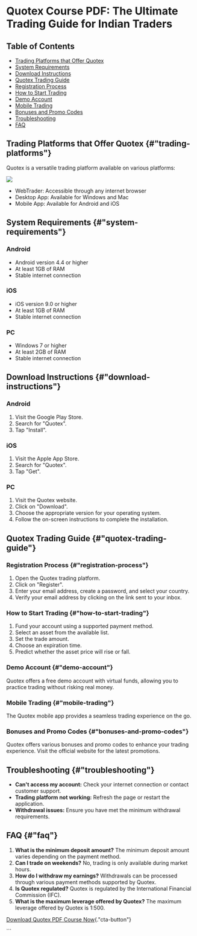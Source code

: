 # Quotex Course PDF: The Ultimate Trading Guide for Indian Traders

## Table of Contents

-   [Trading Platforms that Offer Quotex](\%22#trading-platforms\%22)
-   [System Requirements](\%22#system-requirements\%22)
-   [Download Instructions](\%22#download-instructions\%22)
-   [Quotex Trading Guide](\%22#quotex-trading-guide\%22)
-   [Registration Process](\%22#registration-process\%22)
-   [How to Start Trading](\%22#how-to-start-trading\%22)
-   [Demo Account](\%22#demo-account\%22)
-   [Mobile Trading](\%22#mobile-trading\%22)
-   [Bonuses and Promo Codes](\%22#bonuses-and-promo-codes\%22)
-   [Troubleshooting](\%22#troubleshooting\%22)
-   [FAQ](\%22#faq\%22)

## Trading Platforms that Offer Quotex {#"trading-platforms"}

Quotex is a versatile trading platform available on various platforms:

[![](https://static.quotex.io/files/4_en/300_250.jpg)](https://traff.sbs/brokerqxlid)

-   WebTrader: Accessible through any internet browser
-   Desktop App: Available for Windows and Mac
-   Mobile App: Available for Android and iOS

## System Requirements {#"system-requirements"}

### Android

-   Android version 4.4 or higher
-   At least 1GB of RAM
-   Stable internet connection

### iOS

-   iOS version 9.0 or higher
-   At least 1GB of RAM
-   Stable internet connection

### PC

-   Windows 7 or higher
-   At least 2GB of RAM
-   Stable internet connection

## Download Instructions {#"download-instructions"}

### Android

1.  Visit the Google Play Store.
2.  Search for "Quotex".
3.  Tap "Install".

### iOS

1.  Visit the Apple App Store.
2.  Search for "Quotex".
3.  Tap "Get".

### PC

1.  Visit the Quotex website.
2.  Click on "Download".
3.  Choose the appropriate version for your operating system.
4.  Follow the on-screen instructions to complete the installation.

## Quotex Trading Guide {#"quotex-trading-guide"}

### Registration Process {#"registration-process"}

1.  Open the Quotex trading platform.
2.  Click on "Register".
3.  Enter your email address, create a password, and select your
    country.
4.  Verify your email address by clicking on the link sent to your
    inbox.

### How to Start Trading {#"how-to-start-trading"}

1.  Fund your account using a supported payment method.
2.  Select an asset from the available list.
3.  Set the trade amount.
4.  Choose an expiration time.
5.  Predict whether the asset price will rise or fall.

### Demo Account {#"demo-account"}

Quotex offers a free demo account with virtual funds, allowing you to
practice trading without risking real money.

### Mobile Trading {#"mobile-trading"}

The Quotex mobile app provides a seamless trading experience on the go.

### Bonuses and Promo Codes {#"bonuses-and-promo-codes"}

Quotex offers various bonuses and promo codes to enhance your trading
experience. Visit the official website for the latest promotions.

## Troubleshooting {#"troubleshooting"}

-   **Can\'t access my account:** Check your internet connection or
    contact customer support.
-   **Trading platform not working:** Refresh the page or restart the
    application.
-   **Withdrawal issues:** Ensure you have met the minimum withdrawal
    requirements.

## FAQ {#"faq"}

1.  **What is the minimum deposit amount?** The minimum deposit amount
    varies depending on the payment method.
2.  **Can I trade on weekends?** No, trading is only available during
    market hours.
3.  **How do I withdraw my earnings?** Withdrawals can be processed
    through various payment methods supported by Quotex.
4.  **Is Quotex regulated?** Quotex is regulated by the International
    Financial Commission (IFC).
5.  **What is the maximum leverage offered by Quotex?** The maximum
    leverage offered by Quotex is 1:500.

[Download Quotex PDF Course
Now](\%22https://traff.sbs/brokerqxsignup\%22){."cta-button"}

\`\`\`

